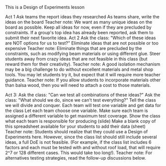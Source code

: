 This is a Design of Experiments lesson

Act 1
Ask teams the report ideas they researched
As teams share, write the ideas on the board
Teacher note: We want as many unique ideas on the board as possible.  Keep all ideas for now, even if they are precluded by constraints.  If a group's top idea has already been reported, ask them to submit their next favorite idea.
Act 2
Ask the class: "Which of these ideas are NOT options for us to test?"
Eliminate ideas that are not possible or too expensive
Teacher note: Eliminate things that are precluded by the constraints, such as modifying beam materials or using different glue. Steer students away from crazy ideas that are not feasible in this class (but reward them for their creativity).
Teacher note: A good isolation mechanism may be a big challenge to do without excellent materials and metal shop tools. You may let students try it, but expect that it will require more teacher guidance.
Teacher note: If you allow students to incorporate materials other than balsa wood, then you will need to attach a cost to those materials.

Act 3:
Ask the class: "Can we test all combinations of these ideas?"
Ask the class: "What should we do, since we can't test everything?"
Tell the class we will divide and conquer.  Each team will test one variable and get data for the class
Let each team choose one variable.  Make sure each team is assigned a different variable to get maximum test coverage.
Show the class what each team is responsible for producing (slide)
Make a blank copy of this spreadsheet available for your students to add their data (sheet)
Teacher note: Students should realize that they could use a Design of Experiments here. However, since the class list should still include several ideas, a full DoE is not feasible. (For example, if the class list includes 6 factors and each must be tested with and without roof load, that will require 2^7 or 128 different cases. This would take too long!).
Teacher note: For alternatives testing strategies, read the follow-up discussions below.
